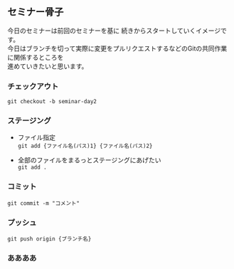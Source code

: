 ## セミナー骨子

今日のセミナーは前回のセミナーを基に 続きからスタートしていくイメージです。  
今日はブランチを切って実際に変更をプルリクエストするなどのGitの共同作業に関係するところを  
進めていきたいと思います。

### チェックアウト
```git checkout -b seminar-day2```

### ステージング
* ファイル指定  
```git add {ファイル名(パス)1} {ファイル名(パス)2}```

* 全部のファイルをまるっとステージングにあげたい  
```git add .```

### コミット
```git commit -m "コメント"```

### プッシュ
```git push origin {ブランチ名}```
### ああああ
